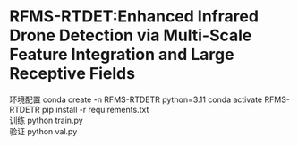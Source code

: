 # RFMS-RTDET:Enhanced Infrared Drone Detection via Multi-Scale Feature Integration and Large Receptive Fields


环境配置
conda create -n RFMS-RTDETR python=3.11
conda activate RFMS-RTDETR
pip install -r requirements.txt  
训练
python train.py  
验证
python val.py
